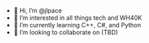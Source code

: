 - 👋 Hi, I’m @jlpace
- 👀 I’m interested in all things tech and WH40K
- 🌱 I’m currently learning C++, C#, and Python
- 💞️ I’m looking to collaborate on (TBD)

<!---
jlpace/jlpace is a ✨ special ✨ repository because its `README.md` (this file) appears on your GitHub profile.
You can click the Preview link to take a look at your changes.
--->
